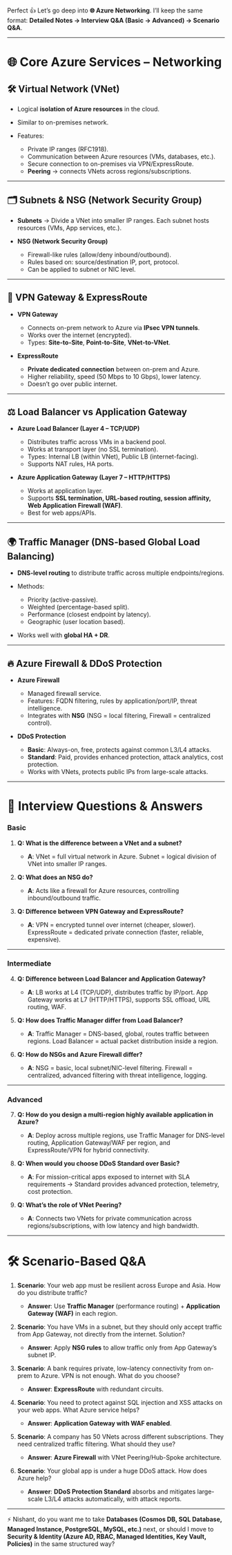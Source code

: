 Perfect 👍 Let’s go deep into **🌐 Azure Networking**.
I’ll keep the same format: **Detailed Notes → Interview Q\&A (Basic → Advanced) → Scenario Q\&A**.

---

# 🌐 Core Azure Services – Networking

## 🛠️ Virtual Network (VNet)

* Logical **isolation of Azure resources** in the cloud.
* Similar to on-premises network.
* Features:

  * Private IP ranges (RFC1918).
  * Communication between Azure resources (VMs, databases, etc.).
  * Secure connection to on-premises via VPN/ExpressRoute.
  * **Peering** → connects VNets across regions/subscriptions.

---

## 🗂️ Subnets & NSG (Network Security Group)

* **Subnets** → Divide a VNet into smaller IP ranges. Each subnet hosts resources (VMs, App services, etc.).
* **NSG (Network Security Group)**

  * Firewall-like rules (allow/deny inbound/outbound).
  * Rules based on: source/destination IP, port, protocol.
  * Can be applied to subnet or NIC level.

---

## 🔗 VPN Gateway & ExpressRoute

* **VPN Gateway**

  * Connects on-prem network to Azure via **IPsec VPN tunnels**.
  * Works over the internet (encrypted).
  * Types: **Site-to-Site**, **Point-to-Site**, **VNet-to-VNet**.

* **ExpressRoute**

  * **Private dedicated connection** between on-prem and Azure.
  * Higher reliability, speed (50 Mbps to 10 Gbps), lower latency.
  * Doesn’t go over public internet.

---

## ⚖️ Load Balancer vs Application Gateway

* **Azure Load Balancer (Layer 4 – TCP/UDP)**

  * Distributes traffic across VMs in a backend pool.
  * Works at transport layer (no SSL termination).
  * Types: Internal LB (within VNet), Public LB (internet-facing).
  * Supports NAT rules, HA ports.

* **Azure Application Gateway (Layer 7 – HTTP/HTTPS)**

  * Works at application layer.
  * Supports **SSL termination, URL-based routing, session affinity, Web Application Firewall (WAF)**.
  * Best for web apps/APIs.

---

## 🌍 Traffic Manager (DNS-based Global Load Balancing)

* **DNS-level routing** to distribute traffic across multiple endpoints/regions.
* Methods:

  * Priority (active-passive).
  * Weighted (percentage-based split).
  * Performance (closest endpoint by latency).
  * Geographic (user location based).
* Works well with **global HA + DR**.

---

## 🔥 Azure Firewall & DDoS Protection

* **Azure Firewall**

  * Managed firewall service.
  * Features: FQDN filtering, rules by application/port/IP, threat intelligence.
  * Integrates with **NSG** (NSG = local filtering, Firewall = centralized control).

* **DDoS Protection**

  * **Basic**: Always-on, free, protects against common L3/L4 attacks.
  * **Standard**: Paid, provides enhanced protection, attack analytics, cost protection.
  * Works with VNets, protects public IPs from large-scale attacks.

---

# 🎯 Interview Questions & Answers

### Basic

1. **Q: What is the difference between a VNet and a subnet?**

   * **A**: VNet = full virtual network in Azure. Subnet = logical division of VNet into smaller IP ranges.

2. **Q: What does an NSG do?**

   * **A**: Acts like a firewall for Azure resources, controlling inbound/outbound traffic.

3. **Q: Difference between VPN Gateway and ExpressRoute?**

   * **A**: VPN = encrypted tunnel over internet (cheaper, slower). ExpressRoute = dedicated private connection (faster, reliable, expensive).

---

### Intermediate

4. **Q: Difference between Load Balancer and Application Gateway?**

   * **A**: LB works at L4 (TCP/UDP), distributes traffic by IP/port. App Gateway works at L7 (HTTP/HTTPS), supports SSL offload, URL routing, WAF.

5. **Q: How does Traffic Manager differ from Load Balancer?**

   * **A**: Traffic Manager = DNS-based, global, routes traffic between regions. Load Balancer = actual packet distribution inside a region.

6. **Q: How do NSGs and Azure Firewall differ?**

   * **A**: NSG = basic, local subnet/NIC-level filtering. Firewall = centralized, advanced filtering with threat intelligence, logging.

---

### Advanced

7. **Q: How do you design a multi-region highly available application in Azure?**

   * **A**: Deploy across multiple regions, use Traffic Manager for DNS-level routing, Application Gateway/WAF per region, and ExpressRoute/VPN for hybrid connectivity.

8. **Q: When would you choose DDoS Standard over Basic?**

   * **A**: For mission-critical apps exposed to internet with SLA requirements → Standard provides advanced protection, telemetry, cost protection.

9. **Q: What’s the role of VNet Peering?**

   * **A**: Connects two VNets for private communication across regions/subscriptions, with low latency and high bandwidth.

---

# 🛠 Scenario-Based Q\&A

1. **Scenario**: Your web app must be resilient across Europe and Asia. How do you distribute traffic?

   * **Answer**: Use **Traffic Manager** (performance routing) + **Application Gateway (WAF)** in each region.

2. **Scenario**: You have VMs in a subnet, but they should only accept traffic from App Gateway, not directly from the internet. Solution?

   * **Answer**: Apply **NSG rules** to allow traffic only from App Gateway’s subnet IP.

3. **Scenario**: A bank requires private, low-latency connectivity from on-prem to Azure. VPN is not enough. What do you choose?

   * **Answer**: **ExpressRoute** with redundant circuits.

4. **Scenario**: You need to protect against SQL injection and XSS attacks on your web apps. What Azure service helps?

   * **Answer**: **Application Gateway with WAF enabled**.

5. **Scenario**: A company has 50 VNets across different subscriptions. They need centralized traffic filtering. What should they use?

   * **Answer**: **Azure Firewall** with VNet Peering/Hub-Spoke architecture.

6. **Scenario**: Your global app is under a huge DDoS attack. How does Azure help?

   * **Answer**: **DDoS Protection Standard** absorbs and mitigates large-scale L3/L4 attacks automatically, with attack reports.

---

⚡ Nishant, do you want me to take **Databases (Cosmos DB, SQL Database, Managed Instance, PostgreSQL, MySQL, etc.)** next, or should I move to **Security & Identity (Azure AD, RBAC, Managed Identities, Key Vault, Policies)** in the same structured way?
